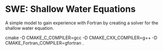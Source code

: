 # SWE: Shallow Water Equations

A simple model to gain experience with Fortran by creating a solver for the shallow water equation.


cmake -D CMAKE_C_COMPILER=gcc -D CMAKE_CXX_COMPILER=g++ -D CMAKE_Fortran_COMPILER=gfortran .
